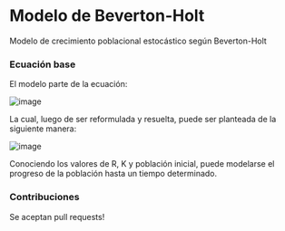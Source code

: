 # Modelo de Beverton-Holt

Modelo de crecimiento poblacional estocástico según Beverton-Holt

### Ecuación base

El modelo parte de la ecuación:

![image](https://user-images.githubusercontent.com/90737264/137018290-8887ff48-69c3-4b52-955c-d4aad25cc3fa.png)

La cual, luego de ser reformulada y resuelta, puede ser planteada de la siguiente manera:

![image](https://user-images.githubusercontent.com/90737264/137016061-77e3ee53-462e-4307-aa3c-cb48a0502c5a.png)

Conociendo los valores de R, K y población inicial, puede modelarse el progreso de la población hasta un tiempo determinado.

### Contribuciones
Se aceptan pull requests! 
